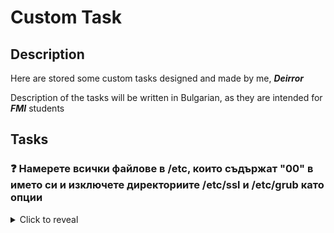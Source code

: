 # Custom Task

Description
-

Here are stored some custom tasks designed and made by me, ***Deirror***

Description of the tasks will be written in Bulgarian, as they are intended for ***FMI*** students

Tasks
-

### ❓ Намерете всички файлове в /etc, които съдържат "00" в името си и изключете директориите /etc/ssl и /etc/grub като опции

<details>
  <summary>Click to reveal</summary>

  ```bash
  #тук използваме escaping, за да използваме математическа логика
  find /etc -type f -name "*00*" ! \( -path "/etc/ssl/*" -o -path "/etc/grub.d/*" \) 

  # или

  # тук просто изреждаме и по default се добавя неявно -a(AND) между всички изредени израз
  find /etc -type f -name "*00*" ! -path "/etc/ssl/*" ! -path "/etc/grub.d/*"
  ```
</details>
